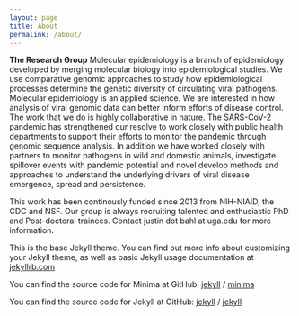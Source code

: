 ```yaml
---
layout: page
title: About
permalink: /about/
---
```


  







**The Research Group**
Molecular epidemiology is a branch of epidemiology developed by merging molecular biology into epidemiological studies. We use comparative genomic approaches to study how epidemiological processes determine the genetic diversity of circulating viral pathogens. Molecular epidemiology is an applied science. We are interested in how analysis of viral genomic data can better inform efforts of disease control. The work that we do is highly collaborative in nature. The SARS-CoV-2 pandemic has strengthened our resolve to work closely with public health departments to support their efforts to monitor the pandemic through genomic sequence analysis. In addition we have worked closely with partners to monitor pathogens in wild and domestic animals, investigate spillover events with pandemic potential and novel develop methods and approaches to understand the underlying drivers of viral disease emergence, spread and persistence.

This work has been continously funded since 2013 from NIH-NIAID, the CDC and NSF. Our group is always recruiting talented and enthusiastic PhD and Post-doctoral trainees. Contact justin dot bahl at uga.edu for more information.




This is the base Jekyll theme. You can find out more info about customizing your Jekyll theme, as well as basic Jekyll usage documentation at [jekyllrb.com](https://jekyllrb.com/)

You can find the source code for Minima at GitHub:
[jekyll][jekyll-organization] /
[minima](https://github.com/jekyll/minima)

You can find the source code for Jekyll at GitHub:
[jekyll][jekyll-organization] /
[jekyll](https://github.com/jekyll/jekyll)


[jekyll-organization]: https://github.com/jekyll
